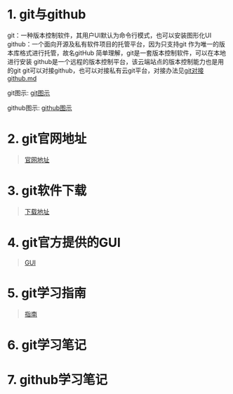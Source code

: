 # 1. git与github
git：一种版本控制软件，其用户UI默认为命令行模式，也可以安装图形化UI
github：一个面向开源及私有软件项目的托管平台，因为只支持git 作为唯一的版本库格式进行托管，故名gitHub
简单理解，git是一套版本控制软件，可以在本地进行安装
github是一个远程的版本控制平台，该云端站点的版本控制能力也是用的git
git可以对接github，也可以对接私有云git平台，对接办法见[git对接github.md](https://github.com/wangzhe8924/learning_diary/blob/master/git_learning/git对接github.md)

git图示:
[git图示](git与github_resource\git图示.png)

github图示:
[github图示](git与github_resource\github图示.png)

# 2. git官网地址
> [官网地址](https://git-scm.com)

# 3. git软件下载
> [下载地址](https://git-scm.com/downloads)

# 4. git官方提供的GUI
> [GUI](https://git-scm.com/downloads/guis)

# 5. git学习指南
> [指南](https://git-scm.com/book/zh/v2) 

# 6. git学习笔记

# 7. github学习笔记
